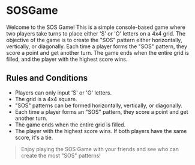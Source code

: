 # SOSGame
Welcome to the SOS Game! This is a simple console-based game where two players take turns to place either 'S' or 'O' letters on a 4x4 grid. The objective of the game is to create the "SOS" pattern either horizontally, vertically, or diagonally. Each time a player forms the "SOS" pattern, they score a point and get another turn. The game ends when the entire grid is filled, and the player with the highest score wins.

## Rules and Conditions
- Players can only input 'S' or 'O' letters.
- The grid is a 4x4 square.
- "SOS" patterns can be formed horizontally, vertically, or diagonally.
- Each time a player forms an "SOS" pattern, they score a point and get another turn.
- The game ends when the entire grid is filled.
- The player with the highest score wins. If both players have the same score, it's a tie.

> Enjoy playing the SOS Game with your friends and see who can create the most "SOS" patterns!
